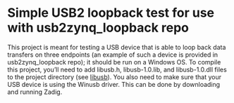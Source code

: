 # Simple USB2 loopback test for use with usb2zynq_loopback repo

This project is meant for testing a USB device that is able to loop back data transfers on three endpoints (an example of such a device is provided in usb2zynq_loopback repo); it should be run on a Windows OS. To compile this project, you’ll need to add libusb.h, libusb-1.0.lib, and libusb-1.0.dll files to the project directory (see [libusb](https://libusb.info)). You also need to make sure that your USB device is using the Winusb driver. This can be done by downloading and running Zadig.
